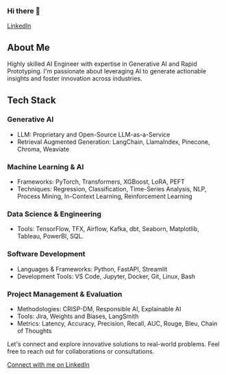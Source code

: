### Hi there 👋

[LinkedIn]([your-linkedin-url](https://www.linkedin.com/in/bassamelkoussa/))

## About Me
Highly skilled AI Engineer with expertise in Generative AI and Rapid Prototyping. I'm passionate about leveraging AI to generate actionable insights and foster innovation across industries.

## Tech Stack

### Generative AI
- LLM: Proprietary and Open-Source LLM-as-a-Service 
- Retrieval Augmented Generation: LangChain, LlamaIndex, Pinecone, Chroma, Weaviate

### Machine Learning & AI
- Frameworks: PyTorch, Transformers, XGBoost, LoRA, PEFT
- Techniques: Regression, Classification, Time-Series Analysis, NLP, Process Mining, In-Context Learning, Reinforcement Learning

### Data Science & Engineering
- Tools: TensorFlow, TFX, Airflow, Kafka, dbt, Seaborn, Matplotlib, Tableau, PowerBI, SQL.

### Software Development
- Languages & Frameworks: Python, FastAPI, Streamlit
- Development Tools: VS Code, Jupyter, Docker, Git, Linux, Bash

### Project Management & Evaluation
- Methodologies: CRISP-DM, Responsible AI, Explainable AI
- Tools: Jira, Weights and Biases, LangSmith
- Metrics: Latency, Accuracy, Precision, Recall, AUC, Rouge, Bleu, Chain of Thoughts

Let's connect and explore innovative solutions to real-world problems. Feel free to reach out for collaborations or consultations.

[Connect with me on LinkedIn]([your-linkedin-url](https://www.linkedin.com/in/bassamelkoussa/)https://www.linkedin.com/in/bassamelkoussa/)
